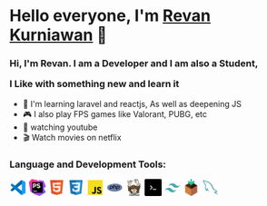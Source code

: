 <h1>Hello everyone, I'm <a href="https://revank.me">Revan Kurniawan</a> &#128075</h1>
<h3>
  <span>Hi, I'm Revan. I am a Developer and I am also a Student,</span>
  <p>I Like with something new and learn it</p>
</h3>
<ul>
  <li><a>&#127890 I'm learning laravel and reactjs, As well as deepening JS</a></li>
  <li><a>&#127918 I also play FPS games like Valorant, PUBG, etc</a></li>
  <li><a>&#128064 watching youtube</a></li>
  <li><a>&#127916 Watch movies on netflix</a></li>
 </ul>
  <h3>Language and Development Tools: </h3>
<div style="display: flex; width: 100%'">
  <img src="https://github.com/rvnkrwn/rvnkrwn/blob/main/img/vscode-svgrepo-com.svg" width="30px">
  &nbsp;
  <img src="https://github.com/rvnkrwn/rvnkrwn/blob/main/img/phpstorm-svgrepo-com.svg" width="30px">
  &nbsp;
  <img src="https://github.com/rvnkrwn/rvnkrwn/blob/main/img/html-svgrepo-com.svg" width="30px">
  &nbsp;
  <img src="https://github.com/rvnkrwn/rvnkrwn/blob/main/img/css-svgrepo-com.svg" width="30px">
  &nbsp;
  <img src="https://github.com/rvnkrwn/rvnkrwn/blob/main/img/js-official-svgrepo-com.svg" width="30px">
  &nbsp;
  <img src="https://github.com/rvnkrwn/rvnkrwn/blob/main/img/php.svg" width="30px">
  &nbsp;
  <img src="https://github.com/rvnkrwn/rvnkrwn/blob/main/img/composer-svgrepo-com.svg" width="30px">
  &nbsp;
  <img src="https://github.com/rvnkrwn/rvnkrwn/blob/main/img/terminal-svgrepo-com.svg" width="30px">
  &nbsp;
  <img src="https://github.com/rvnkrwn/rvnkrwn/blob/main/img/tailwind-svgrepo-com.svg" width="30px">
  &nbsp;
  <img src="https://github.com/rvnkrwn/rvnkrwn/blob/main/img/package-svgrepo-com.svg" width="30px">
  &nbsp;
  <img src="https://github.com/rvnkrwn/rvnkrwn/blob/main/img/mysql-svgrepo-com.svg" width="30px">
</div>
